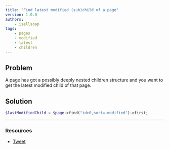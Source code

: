 ```yaml
---
title: "Find latest modified (sub)child of a page"
version: 1.0.0
authors:
    - isellsoap
tags:
    - pages
    - modified
    - latest
    - children
---
```


## Problem

A page has got a possibly deeply nested children structure and you want to get the latest modified child of that page.

## Solution

```php
$lastModifiedChild = $page->find("id>0,sort=-modified")->first;
```

---

### Resources

-   [Tweet](https://twitter.com/isellsoap/status/361471127379378177)
